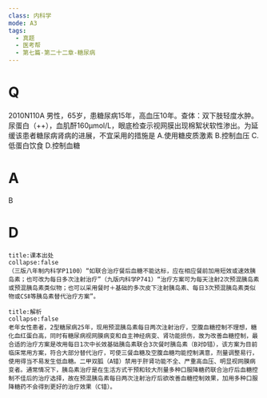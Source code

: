 ```yaml
---
class: 内科学
mode: A3
tags:
  - 真题
  - 医考帮
  - 第七篇-第二十二章-糖尿病
---
```


# Q
2010N110A 男性，65岁，患糖尿病15年，高血压10年。查体：双下肢轻度水肿。尿蛋白（++），血肌酐160μmol/L，眼底检查示视网膜出现棉絮状软性渗出。为延缓该患者糖尿病肾病的进展，不宜采用的措施是
A.使用糖皮质激素
B.控制血压
C.低蛋白饮食
D.控制血糖

# A
B
# D
```ad-note
title:课本出处
collapse:false
（三版八年制内科学P1100）“如联合治疗餐后血糖不能达标，应在相应餐前加用短效或速效胰岛素；也可改为每日多次注射治疗”（九版内科学P741）“治疗方案可为每天注射2次预混胰岛素或预混胰岛素类似物；也可以采用餐时＋基础的多次皮下注射胰岛素、每日3次预混胰岛素类似物或CSⅡ等胰岛素替代治疗方案”。
```

```ad-summary
title:解析
collapse:false
老年女性患者，2型糖尿病25年，现用预混胰岛素每日两次注射治疗，空腹血糖控制不理想，糖化血红蛋白高，同时有糖尿病视网膜病变和自主神经病变、肾功能损伤，故为改善血糖控制，最合适的治疗方案是改用每日1次中长效基础胰岛素联合3次餐时胰岛素（B对D错），该方案为目前临床常用方案，符合大部分替代治疗，可使三餐血糖及空腹血糖均能控制满意，剂量调整易行，使用得当不易发生低血糖。二甲双胍（A错）禁用于肝肾功能不全、严重高血压、明显视网膜病变者。通常情况下，胰岛素治疗是在生活方式干预和较大剂量多种口服降糖药联合治疗后血糖控制不佳后的治疗选择，故在预混胰岛素每日两次注射治疗后欲改善血糖控制效果，加用多种口服降糖药不会得到更好的治疗效果（C错）。
```

